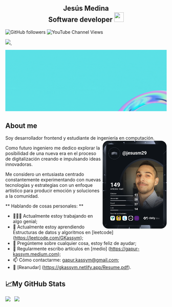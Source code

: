 <h2 align="center">Jesús Medina  <div>Software developer <img src="https://user-images.githubusercontent.com/39955420/147578264-bae0526c-028a-49d2-8af8-d08bb4edbd2a.gif" height="30" width="30"></h2>

![GitHub followers](https://img.shields.io/github/followers/jesusm1229?style=social)
![YouTube Channel Views](https://img.shields.io/youtube/channel/views/UCEcpyGYvZ4uq8Lkf85-pheQ?style=social)  
  
<p align='left'>   
  <a href="https://www.linkedin.com/in/jesus-medina-3a977415a/">
    <img src="https://img.shields.io/badge/linkedin-%230077B5.svg?&style=for-the-badge&logo=linkedin&logoColor=white" />
  </a>&nbsp;&nbsp;   
</p>  
  
 ![portada](https://github.com/Jesusm1229/Jesusm1229/blob/main/portada_1.gif)
  
<h2>About me</h2>
  
Soy desarrollador frontend y estudiante de ingeniería en computación. 
 <a href="https://app.daily.dev/jesusm29"><img align="right" src="https://github.com/Jesusm1229/Jesusm1229/blob/main/devcard.svg" width="200" alt="Jesus Medina's Dev Card"/><a> 
 
 Como futuro ingeniero me dedico explorar la posibilidad de una nueva era en el proceso 
de digitalización creando e impulsando ideas innovadoras. 

  Me considero un entusiasta centrado constantemente experimentando con nuevas tecnologías y estrategias con un enfoque artístico para producir emoción y soluciones a la comunidad.
  
 

  
  ** Hablando de cosas personales: **

- 👨🏻‍💻 Actualmente estoy trabajando en algo genial;
- 🚀 Actualmente estoy aprendiendo Estructuras de datos y algoritmos en [leetcode] (https://leetcode.com/GKassym);
- 💬 Pregúnteme sobre cualquier cosa, estoy feliz de ayudar;
- 📝 Regularmente escribo artículos en [medio] (https://gapur-kassym.medium.com);
- 📫 Cómo contactarme: gapur.kassym@gmail.com;
- 📝 [Reanudar] (https://gkassym.netlify.app/Resume.pdf).
  


 
  

<h2>📈My GitHub Stats</h2>
<p>
  <img height="180em" src="https://github-readme-stats.vercel.app/api?username=jesusm1229&show_icons=true&hide_border=true&border_radius=0" />&nbsp;&nbsp;  
  <img height="180em" src="https://github-readme-stats.vercel.app/api/top-langs/?username=jesusm1229&hide_border=true&border_radius=0&layout=compact&langs_count=8"/>
</p>  

  
 
<!--
**Jesusm1229/Jesusm1229** is a ✨ _special_ ✨ repository because its `README.md` (this file) appears on your GitHub profile.

Here are some ideas to get you started:

- 🔭 I’m currently working on ...
- 🌱 I’m currently learning ...
- 👯 I’m looking to collaborate on ...
- 🤔 I’m looking for help with ...
- 💬 Ask me about ...
- 📫 How to reach me: ...
- 😄 Pronouns: ...
- ⚡ Fun fact: ...
-->
